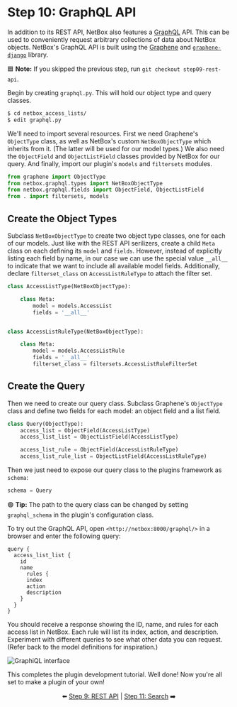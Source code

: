 # Step 10: GraphQL API

In addition to its REST API, NetBox also features a [GraphQL](https://graphql.org/) API. This can be used to conveniently request arbitrary collections of data about NetBox objects. NetBox's GraphQL API is built using the [Graphene](https://graphene-python.org/) and [`graphene-django`](https://docs.graphene-python.org/projects/django/en/latest/) library.

:blue_square: **Note:** If you skipped the previous step, run `git checkout step09-rest-api`.

Begin by creating `graphql.py`. This will hold our object type and query classes.

```bash
$ cd netbox_access_lists/
$ edit graphql.py
```

We'll need to import several resources. First we need Graphene's `ObjectType` class, as well as NetBox's custom `NetBoxObjectType` which inherits from it. (The latter will be used for our model types.) We also need the `ObjectField` and `ObjectListField` classes provided by NetBox for our query. And finally, import our plugin's `models` and `filtersets` modules.

```python
from graphene import ObjectType
from netbox.graphql.types import NetBoxObjectType
from netbox.graphql.fields import ObjectField, ObjectListField
from . import filtersets, models
```

## Create the Object Types

Subclass `NetBoxObjectType` to create two object type classes, one for each of our models. Just like with the REST API serilizers, create a child `Meta` class on each defining its `model` and `fields`. However, instead of explicitly listing each field by name, in our case we can use the special value `__all__` to indicate that we want to include all available model fields. Additionally, declare `filterset_class` on `AccessListRuleType` to attach the filter set.

```python
class AccessListType(NetBoxObjectType):

    class Meta:
        model = models.AccessList
        fields = '__all__'


class AccessListRuleType(NetBoxObjectType):

    class Meta:
        model = models.AccessListRule
        fields = '__all__'
        filterset_class = filtersets.AccessListRuleFilterSet
```

## Create the Query

Then we need to create our query class. Subclass Graphene's `ObjectType` class and define two fields for each model: an object field and a list field.

```python
class Query(ObjectType):
    access_list = ObjectField(AccessListType)
    access_list_list = ObjectListField(AccessListType)

    access_list_rule = ObjectField(AccessListRuleType)
    access_list_rule_list = ObjectListField(AccessListRuleType)
```

Then we just need to expose our query class to the plugins framework as `schema`:

```python
schema = Query
```

:green_circle: **Tip:** The path to the query class can be changed by setting `graphql_schema` in the plugin's configuration class.

To try out the GraphQL API, open `<http://netbox:8000/graphql/>` in a browser and enter the following query:

```
query {
  access_list_list {
    id
    name
      rules {
      index
      action
      description
    }
  }
}
```

You should receive a response showing the ID, name, and rules for each access list in NetBox. Each rule will list its index, action, and description. Experiment with different queries to see what other data you can request. (Refer back to the model definitions for inspiration.)

![GraphiQL interface](/images/step10-graphiql.png)

This completes the plugin development tutorial. Well done! Now you're all set to make a plugin of your own!

<div align="center">

:arrow_left: [Step 9: REST API](/tutorial/step09-rest-api.md) | [Step 11: Search](/tutorial/step11-search.md) :arrow_right:

</div>

